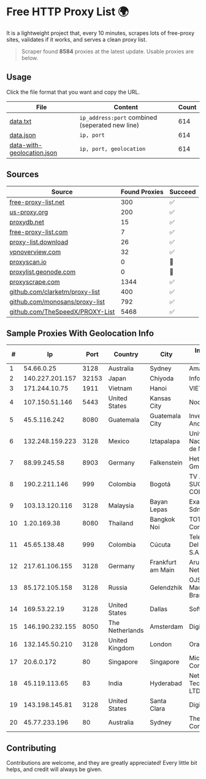 
# Free HTTP Proxy List 🌍

It is a lightweight project that, every 10 minutes, scrapes lots of free-proxy sites, validates if it works, and serves a clean proxy list.


> Scraper found **8584** proxies at the latest update. Usable proxies are below.

## Usage

Click the file format that you want and copy the URL.


|File|Content|Count|
|----|-------|-----|
|[data.txt](https://raw.githubusercontent.com/themiralay/Proxy-List-World/master/data.txt)|`ip_address:port` combined (seperated new line)|614|
|[data.json](https://raw.githubusercontent.com/themiralay/Proxy-List-World/master/data.json)|`ip, port`|614|
|[data-with-geolocation.json](https://raw.githubusercontent.com/themiralay/Proxy-List-World/master/data-with-geolocation.json)|`ip, port, geolocation`|614|

## Sources

|Source|Found Proxies|Succeed|
|------|-------------|-------|
|[free-proxy-list.net](https://free-proxy-list.net)|300|✅|
|[us-proxy.org](https://www.us-proxy.org)|200|✅|
|[proxydb.net](http://proxydb.net)|15|✅|
|[free-proxy-list.com](https://free-proxy-list.com/?page=&port=&type%5B%5D=http&type%5B%5D=https&up_time=0&search=Search)|7|✅|
|[proxy-list.download](https://www.proxy-list.download/HTTP)|26|✅|
|[vpnoverview.com](https://vpnoverview.com/privacy/anonymous-browsing/free-proxy-servers)|32|✅|
|[proxyscan.io](https://www.proxyscan.io)|0|🚫|
|[proxylist.geonode.com](https://proxylist.geonode.com/api/proxy-list?limit=300&page=1&sort_by=lastChecked&sort_type=desc&protocols=http,https)|0|🚫|
|[proxyscrape.com](https://api.proxyscrape.com/v2/?request=displayproxies&protocol=http&timeout=10000&country=all&ssl=all&anonymity=all)|1344|✅|
|[github.com/clarketm/proxy-list](https://raw.githubusercontent.com/clarketm/proxy-list/master/proxy-list-raw.txt)|400|✅|
|[github.com/monosans/proxy-list](https://raw.githubusercontent.com/monosans/proxy-list/main/proxies/http.txt)|792|✅|
|[github.com/TheSpeedX/PROXY-List](https://raw.githubusercontent.com/TheSpeedX/PROXY-List/master/http.txt)|5468|✅|


## Sample Proxies With Geolocation Info

|#|Ip|Port|Country|City|Internet Service Provider|
|-|--|----|-------|----|-------------------------|
|1|54.66.0.25|3128|Australia|Sydney|Amazon.com, Inc.|
|2|140.227.201.157|32153|Japan|Chiyoda|InfoSphere|
|3|171.244.10.75|1911|Vietnam|Hanoi|VIETEL|
|4|107.150.51.146|5443|United States|Kansas City|Nocix, LLC|
|5|45.5.116.242|8080|Guatemala|Guatemala City|Inversiones Grajeda Andrade S.A|
|6|132.248.159.223|3128|Mexico|Iztapalapa|Universidad Nacional Autonoma de Mexico|
|7|88.99.245.58|8903|Germany|Falkenstein|Hetzner Online GmbH|
|8|190.2.211.146|999|Colombia|Bogotá|TV AZTECA SUCURSAL COLOMBIA|
|9|103.13.120.116|3128|Malaysia|Bayan Lepas|Exa Bytes Network Sdn.Bhd.|
|10|1.20.169.38|8080|Thailand|Bangkok Noi|TOT Public Company Limited|
|11|45.65.138.48|999|Colombia|Cúcuta|Telecomunicaciones Del Catatumbo S.A.S|
|12|217.61.106.155|3128|Germany|Frankfurt am Main|Aruba GmbH Cloud Network DC05|
|13|85.172.105.158|3128|Russia|Gelendzhik|OJSC Rostelecom Macroregional Branch South|
|14|169.53.22.19|3128|United States|Dallas|SoftLayer|
|15|146.190.232.155|8050|The Netherlands|Amsterdam|DigitalOcean, LLC|
|16|132.145.50.210|3128|United Kingdom|London|Oracle Corporation|
|17|20.6.0.172|80|Singapore|Singapore|Microsoft Corporation|
|18|45.119.113.65|83|India|Hyderabad|Netrun Technologies PVT LTD|
|19|143.198.145.81|3128|United States|Santa Clara|DigitalOcean, LLC|
|20|45.77.233.196|80|Australia|Sydney|The Constant Company|



## Contributing

Contributions are welcome, and they are greatly appreciated! Every
little bit helps, and credit will always be given.

